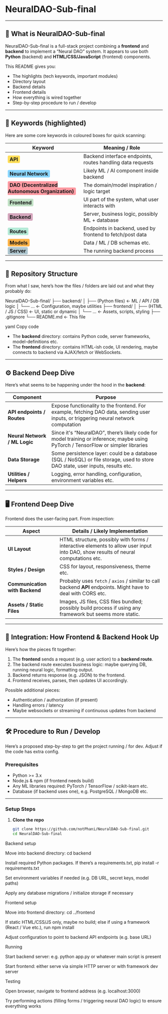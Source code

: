# NeuralDAO-Sub-final

---

## 🧠 What is **NeuralDAO-Sub-final**

NeuralDAO-Sub-final is a full-stack project combining a **frontend** and **backend** to implement a “Neural DAO” system. It appears to use both **Python** (backend) and **HTML/CSS/JavaScript** (frontend) components.  

This README gives you:
- The highlights (tech keywords, important modules)  
- Directory layout  
- Backend details  
- Frontend details  
- How everything is wired together  
- Step-by-step procedure to run / develop  

---

## 🔑 Keywords (highlighted)

Here are some core keywords in coloured boxes for quick scanning:

| Keyword | Meaning / Role |
|---|---|
| <span style="background:#FFDD57;padding:2px 6px;border-radius:4px;">**API**</span> | Backend interface endpoints, routes handling data requests |
| <span style="background:#8AD6FF;padding:2px 6px;border-radius:4px;">**Neural Network**</span> | Likely ML / AI component inside backend |
| <span style="background:#FF9AA2;padding:2px 6px;border-radius:4px;">**DAO (Decentralized Autonomous Organization)**</span> | The domain/model inspiration / logic target |
| <span style="background:#C1E1C5;padding:2px 6px;border-radius:4px;">**Frontend**</span> | UI part of the system, what user interacts with |
| <span style="background:#D5A6BD;padding:2px 6px;border-radius:4px;">**Backend**</span> | Server, business logic, possibly ML + database |
| <span style="background:#B5EAD7;padding:2px 6px;border-radius:4px;">**Routes**</span> | Endpoints in backend, used by frontend to fetch/post data |
| <span style="background:#FFB347;padding:2px 6px;border-radius:4px;">**Models**</span> | Data / ML / DB schemas etc. |
| <span style="background:#AEC6CF;padding:2px 6px;border-radius:4px;">**Server**</span> | The running backend process |

---

## 📂 Repository Structure

From what I saw, here’s how the files / folders are laid out and what they probably do:

NeuralDAO-Sub-final/
├── backend/
│ ├── (Python files) ← ML / API / DB logic
│ └── … ← Configuration, maybe utilities
├── frontend/
│ ├── (HTML / JS / CSS) ← UI, static or dynamic
│ └── … ← Assets, scripts, styling
├── .gitignore
└── README.md ← This file

yaml
Copy code

- The **backend** directory: contains Python code, server frameworks, model-definitions etc.  
- The **frontend** directory: contains HTML-ish code, UI rendering, maybe connects to backend via AJAX/fetch or WebSockets.  

---

## ⚙️ Backend Deep Dive

Here’s what seems to be happening under the hood in the **backend**:

| Component | Purpose |
|---|---|
| **API endpoints / Routes** | Expose functionality to the frontend. For example, fetching DAO data, sending user inputs, or triggering neural network computation |
| **Neural Network / ML Logic** | Since it's “NeuralDAO”, there’s likely code for model training or inference; maybe using PyTorch / TensorFlow or simpler libraries |
| **Data Storage** | Some persistence layer: could be a database (SQL / NoSQL) or file storage, used to store DAO state, user inputs, results etc. |
| **Utilities / Helpers** | Logging, error handling, configuration, environment variables etc. |

---

## 🖥️ Frontend Deep Dive

Frontend does the user-facing part. From inspection:

| Aspect | Details / Likely Implementation |
|---|---|
| **UI Layout** | HTML structure, possibly with forms / interactive elements to allow user input into DAO, show results of neural computations etc. |
| **Styles / Design** | CSS for layout, responsiveness, theme etc. |
| **Communication with Backend** | Probably uses `fetch` / `axios` / similar to call backend **API** endpoints. Might have to deal with CORS etc. |
| **Assets / Static Files** | Images, JS files, CSS files bundled; possibly build process if using any framework but seems more static. |

---

## 🔗 Integration: How Frontend & Backend Hook Up

Here’s how the pieces fit together:

1. The **frontend** sends a request (e.g. user action) to a **backend route**.  
2. The backend route executes business logic: maybe querying DB, running neural logic, formatting output.  
3. Backend returns response (e.g. JSON) to the frontend.  
4. Frontend receives, parses, then updates UI accordingly.  

Possible additional pieces:

- Authentication / authorization (if present)  
- Handling errors / latency  
- Maybe websockets or streaming if continuous updates from backend  

---

## 🛠 Procedure to Run / Develop

Here’s a proposed step-by-step to get the project running / for dev. Adjust if the code has extra config.

### Prerequisites

- Python >= 3.x  
- Node.js & npm (if frontend needs build)  
- Any ML libraries required: PyTorch / TensorFlow / scikit-learn etc.  
- Database (if backend uses one), e.g. PostgreSQL / MongoDB etc.  

---

### Setup Steps

1. **Clone the repo**  
   ```bash
   git clone https://github.com/notPhani/NeuralDAO-Sub-final.git
   cd NeuralDAO-Sub-final
Backend setup

Move into backend directory: cd backend

Install required Python packages. If there’s a requirements.txt, pip install -r requirements.txt

Set environment variables if needed (e.g. DB URL, secret keys, model paths)

Apply any database migrations / initialize storage if necessary

Frontend setup

Move into frontend directory: cd ../frontend

If static HTML/CSS/JS only, maybe no build; else if using a framework (React / Vue etc.), run npm install

Adjust configuration to point to backend API endpoints (e.g. base URL)

Running

Start backend server: e.g. python app.py or whatever main script is present

Start frontend: either serve via simple HTTP server or with framework dev server

Testing

Open browser, navigate to frontend address (e.g. localhost:3000)

Try performing actions (filling forms / triggering neural DAO logic) to ensure everything works

